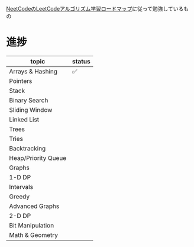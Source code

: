[NeetCodeのLeetCodeアルゴリズム学習ロードマップ](https://neetcode.io/roadmap)に従って勉強しているもの

# 進捗

|topic|status|
|-----|------|
|Arrays & Hashing|✅|
|Pointers||
|Stack||
|Binary Search||
|Sliding Window||
|Linked List||
|Trees||
|Tries||
|Backtracking||
|Heap/Priority Queue||
|Graphs||
|1-D DP||
|Intervals||
|Greedy||
|Advanced Graphs||
|2-D DP||
|Bit Manipulation||
|Math & Geometry||
